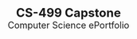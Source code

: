 <p align="center">
  <strong style="font-size: 24px;">CS-499 Capstone</strong><br>
  <span style="font-size: 18px;">Computer Science ePortfolio</span>
</p>

